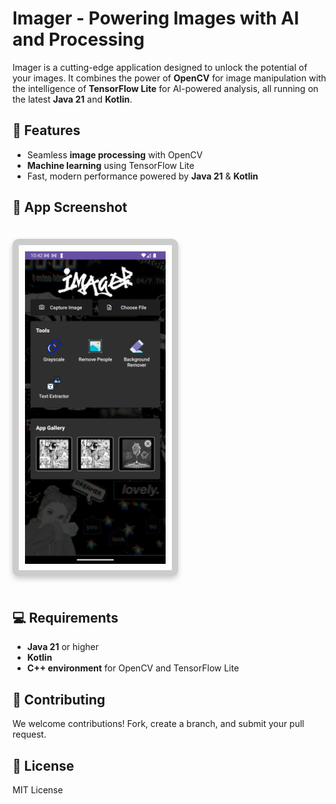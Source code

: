 # Imager - Powering Images with AI and Processing

Imager is a cutting-edge application designed to unlock the potential of your images. It combines the power of **OpenCV** for image manipulation with the intelligence of **TensorFlow Lite** for AI-powered analysis, all running on the latest **Java 21** and **Kotlin**.

## 🚀 Features
- Seamless **image processing** with OpenCV
- **Machine learning** using TensorFlow Lite
- Fast, modern performance powered by **Java 21** & **Kotlin**

## 📸 App Screenshot
<div style="border: 10px solid #ccc; border-radius: 10px; max-height: 500px; padding: 10px; margin: 20px 0; overflow: hidden; display: inline-block; box-shadow: 0px 4px 8px rgba(0, 0, 0, 0.2);">
  <img src="https://github.com/debarunlahiri/Imager/blob/master/screenshots/Screenshot_1734196327.png" alt="App Screenshot" style="height: 500px; width: auto; object-fit: contain;">
</div>

## 💻 Requirements
- **Java 21** or higher
- **Kotlin**
- **C++ environment** for OpenCV and TensorFlow Lite

## 🤝 Contributing
We welcome contributions! Fork, create a branch, and submit your pull request.

## 📄 License
MIT License
